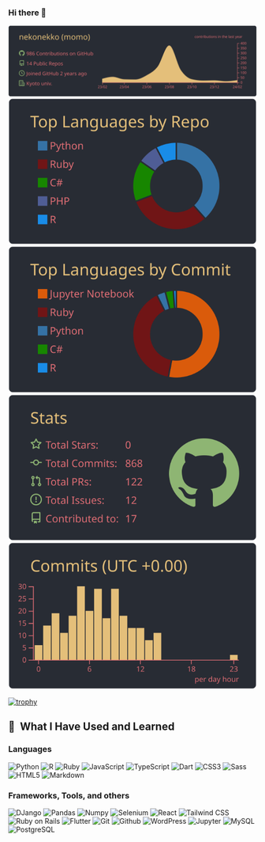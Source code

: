 ### Hi there 👋

[![](https://raw.githubusercontent.com/nekonekko/nekonekko/main/profile-summary-card-output/onedark/0-profile-details.svg)](https://github.com/vn7n24fzkq/github-profile-summary-cards)
[![](https://raw.githubusercontent.com/nekonekko/nekonekko/main/profile-summary-card-output/onedark/1-repos-per-language.svg)](https://github.com/vn7n24fzkq/github-profile-summary-cards) [![](https://raw.githubusercontent.com/nekonekko/nekonekko/main/profile-summary-card-output/onedark/2-most-commit-language.svg)](https://github.com/vn7n24fzkq/github-profile-summary-cards)
[![](https://raw.githubusercontent.com/nekonekko/nekonekko/main/profile-summary-card-output/onedark/3-stats.svg)](https://github.com/vn7n24fzkq/github-profile-summary-cards) [![](https://raw.githubusercontent.com/nekonekko/nekonekko/main/profile-summary-card-output/onedark/4-productive-time.svg)](https://github.com/vn7n24fzkq/github-profile-summary-cards)


<!-- <p align="left"> 
  <img 
    alt="Top Langs"
    height="150px" 
    src="https://github-readme-stats-lyart-rho.vercel.app/api/top-langs/?username=nekonekko&layout=compact&count_private=true&show_icons=true&theme=onedark"
  />
  <img
    alt="github stats"
    height="150px"
    src="https://github-readme-stats-lyart-rho.vercel.app/api?username=nekonekko&count_private=true&show_icons=true&show_icons=true&theme=onedark"
  />
</p> -->
<!-- [![Top Langs](https://github-readme-stats-lyart-rho.vercel.app/api/top-langs/?username=nekonekko&layout=compact)](https://github.com/anuraghazra/github-readme-stats)
[![nekonekko's GitHub stats](https://github-readme-stats-lyart-rho.vercel.app/api?username=nekonekko)](https://github.com/anuraghazra/github-readme-stats) -->

[![trophy](https://github-profile-trophy.vercel.app/?username=nekonekko&theme=onedark&column=5)](https://github.com/ryo-ma/github-profile-trophy)

<h2> 🚀 &nbsp;What I Have Used and Learned</h2>
  <h3> Languages </h3>
  <p align="left">
    <img src="https://cdn.jsdelivr.net/gh/devicons/devicon/icons/python/python-original.svg" alt="Python" width="45" height="45" />
    <img src="https://cdn.jsdelivr.net/gh/devicons/devicon/icons/r/r-original.svg" alt="R" width="45" height="45" />
    <img src="https://cdn.jsdelivr.net/gh/devicons/devicon/icons/ruby/ruby-plain.svg" alt="Ruby" width="45" height="45" />
    <img src="https://cdn.jsdelivr.net/gh/devicons/devicon/icons/javascript/javascript-original.svg" alt="JavaScript" width="45" height="45" />
    <img src="https://cdn.jsdelivr.net/gh/devicons/devicon/icons/typescript/typescript-original.svg" alt="TypeScript" width="45" height="45" />
    <img src="https://cdn.jsdelivr.net/gh/devicons/devicon/icons/dart/dart-original.svg" alt="Dart" width="45" height="45" />
    <img src="https://cdn.jsdelivr.net/gh/devicons/devicon/icons/css3/css3-original.svg" alt="CSS3" width="45" height="45" />     
    <img src="https://cdn.jsdelivr.net/gh/devicons/devicon/icons/sass/sass-original.svg" alt="Sass" width="45" height="45" />
    <img src="https://cdn.jsdelivr.net/gh/devicons/devicon/icons/html5/html5-original.svg" alt="HTML5" width="45" height="45" />
    <img src="https://cdn.jsdelivr.net/gh/devicons/devicon/icons/markdown/markdown-original.svg" alt="Markdown" width="45" height="45" />
  </p>
  <h3> Frameworks, Tools, and others </h3>
  <p aligh="left">
    <img src="https://cdn.jsdelivr.net/gh/devicons/devicon/icons/django/django-plain.svg" alt="DJango" width="45" height="45" />
    <img src="https://cdn.jsdelivr.net/gh/devicons/devicon/icons/pandas/pandas-original.svg" alt="Pandas" width="45" height="45" />
    <img src="https://cdn.jsdelivr.net/gh/devicons/devicon/icons/numpy/numpy-original.svg" alt="Numpy" width="45" height="45" />
    <img src="https://cdn.jsdelivr.net/gh/devicons/devicon/icons/selenium/selenium-original.svg" alt="Selenium" width="45" height="45" />
    <img src="https://cdn.jsdelivr.net/gh/devicons/devicon/icons/react/react-original.svg" alt="React" width="45" height="45" />
    <img src="https://cdn.jsdelivr.net/gh/devicons/devicon@latest/icons/tailwindcss/tailwindcss-original.svg" alt="Tailwind CSS" width="45" height="45" />
    <img src="https://cdn.jsdelivr.net/gh/devicons/devicon/icons/rails/rails-plain.svg" alt="Ruby on Rails" width="45" height="45" />
    <img src="https://cdn.jsdelivr.net/gh/devicons/devicon/icons/flutter/flutter-original.svg" alt="Flutter" width="45" height="45" />
    <img src="https://cdn.jsdelivr.net/gh/devicons/devicon/icons/git/git-original.svg" alt="Git" width="45" height="45" />
    <img src="https://cdn.jsdelivr.net/gh/devicons/devicon/icons/github/github-original.svg" alt="Github" width="45" height="45" />
    <img src="https://cdn.jsdelivr.net/gh/devicons/devicon/icons/wordpress/wordpress-original.svg" alt="WordPress" width="45" height="45" />
    <img src="https://cdn.jsdelivr.net/gh/devicons/devicon/icons/jupyter/jupyter-original.svg" alt="Jupyter" width="45" height="45" />
    <img src="https://cdn.jsdelivr.net/gh/devicons/devicon/icons/mysql/mysql-original.svg" alt="MySQL" width="45" height="45" />
    <img src="https://cdn.jsdelivr.net/gh/devicons/devicon/icons/postgresql/postgresql-original.svg" alt="PostgreSQL" width="45" height="45" />
  </p>
